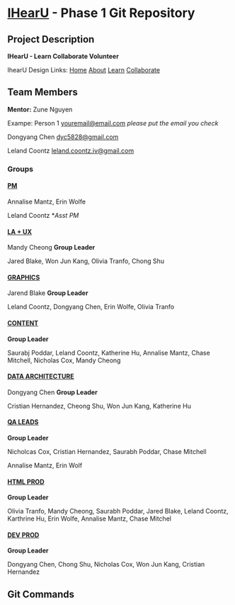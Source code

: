 # [IHearU](http://www.thecgeinc.org/iHearU_3.html) - Phase 1 Git Repository

## Project Description

**IHearU - Learn Collaborate Volunteer**

IhearU Design Links: [Home](http://www.thecgeinc.org/iHearU_3.html) [About](http://www.thecgeinc.org/About__iHearU.html) [Learn](http://www.thecgeinc.org/iHearU__Learn.html) [Collaborate](http://www.thecgeinc.org/iHearU__Collaborate.html)

## Team Members

**Mentor:** Zune Nguyen


Exampe: Person 1
youremail@email.com *please put the email you check*

Dongyang Chen
dyc5828@gmail.com

Leland Coontz
leland.coontz.iv@gmail.com

### Groups

#### [PM]()
Annalise Mantz, Erin Wolfe

Leland Coontz **Asst PM*

#### [LA + UX]()
Mandy Cheong **Group Leader**

Jared Blake, Won Jun Kang, Olivia Tranfo, Chong Shu

#### [GRAPHICS]()
Jarend Blake **Group Leader**

Leland Coontz, Dongyang Chen, Erin Wolfe, Olivia Tranfo

#### [CONTENT]()
**Group Leader**

Saurabj Poddar, Leland Coontz, Katherine Hu, Annalise Mantz, Chase Mitchell, Nicholas Cox, Mandy Cheong

#### [DATA ARCHITECTURE]()
Dongyang Chen **Group Leader**

Cristian Hernandez, Cheong Shu, Won Jun Kang, Katherine Hu

#### [QA LEADS]()
**Group Leader**

Nicholcas Cox, Cristian Hernandez, Saurabh Poddar, Chase Mitchell

Annalise Mantz, Erin Wolf

#### [HTML PROD]()
**Group Leader**

Olivia Tranfo, Mandy Cheong, Saurabh Poddar, Jared Blake, Leland Coontz, Karthrine Hu, Erin Wolfe, Annalise Mantz, Chase Mitchel

#### [DEV PROD]()
**Group Leader**

Dongyang Chen, Chong Shu, Nicholas Cox, Won Jun Kang, Cristian Hernandez

## Git Commands



